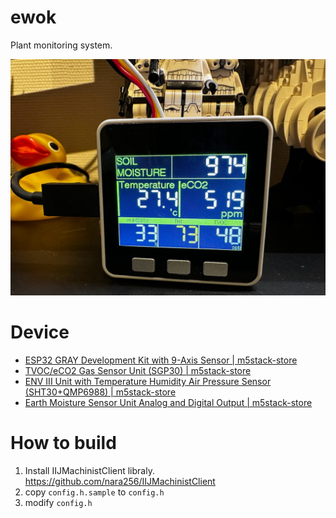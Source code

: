 # ewok

Plant monitoring system.

![](images/1.jpg)

# Device

- [ESP32 GRAY Development Kit with 9-Axis Sensor | m5stack-store](https://shop.m5stack.com/products/grey-development-core?variant=16804796006490)
- [TVOC/eCO2 Gas Sensor Unit (SGP30) | m5stack-store](https://shop.m5stack.com/products/tvoc-eco2-gas-unit-sgp30)
- [ENV III Unit with Temperature Humidity Air Pressure Sensor (SHT30+QMP6988) | m5stack-store](https://shop.m5stack.com/products/env-iii-unit-with-temperature-humidity-air-pressure-sensor-sht30-qmp6988)
- [Earth Moisture Sensor Unit Analog and Digital Output | m5stack-store](https://shop.m5stack.com/products/earth-sensor-unit)

# How to build

1. Install IIJMachinistClient libraly. https://github.com/nara256/IIJMachinistClient
2. copy `config.h.sample` to `config.h`
3. modify `config.h`
